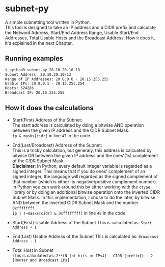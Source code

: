 # subnet-py
A simple subnetting tool written in Python.  
This tool is designed to take an IP address and a CIDR prefix and calculate the Netword Address, Start/End Address Range, Usable Start/End Addresses, Total Usable Hosts and the Broadcast Address. How it does it, it's explained in the next Chapter.

## Running examples
```sh
$ python3 subnet.py 20.10.20.10 13
Subnet Address: 20.10.20.10/13
Range of IP Addresses: 20.8.0.0 - 20.15.255.255
Usable IPs: 20.8.0.1 - 20.15.255.254
Hosts: 524286
Broadcast IP: 20.15.255.255
```

## How it does the calculations
* Start(First) Address of the Subnet:  
The start address is calculated by doing a bitwise AND operation between the given IP address and the CIDR Subnet Mask.  
`ip & masks[cidr]` in line `47` in the code.  

* End(Last/Broadcast) Address of the Subnet:  
This is a tricky calculation, but generaly, this address is calcuated by bitwise OR between the given IP address and the ones'(1s) complement of the CIDR Subnet Mask.   
**Disclaimer**: In Python, every default integer variable is regarded as a signed integer. This means that if you do ones' complement of an signed integer, the language will regarded as the signed complement of that number (which is either its negative/positive complement number). In Python you can work around this by either working with the `ctype` library or by doing an additional bitwise operation onto the inverted CIDR Subnet Mask. In this implementation, I chose to do the later, by bitwise AND between the inverted CIDR Subnet Mask and the number `0xffffffff`.  
`ip | (~masks[cidr] & 0xffffffff)` in line `48` in the code.  

* Start(First) Usable Address of the Subnet
This is calculated as: `Start Address + 1`  

* End(Last) Usable Address of the Subnet
This is calculated as: `Broadcast Address - 1`

* Total Host in Subnet  
This is calculated as: `2**(N [of bits in IPv4] - CIDR [prefix]) - 2 [Router and Broadcast IPs]`
